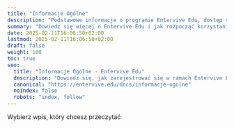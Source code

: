 ```yaml
---
title: "Informacje Ogólne"
description: "Podstawowe informacje o programie Entervive Edu, dostęp do wzorów dokumentów, rejestracja oraz kontakt."
summary: "Dowiedz się więcej o Entervive Edu i jak rozpocząć korzystanie z usługi."
date: 2025-02-11T16:06:50+02:00
lastmod: 2025-02-11T16:06:50+02:00
draft: false
weight: 100
toc: true
seo:
  title: "Informacje Ogólne - Entervive Edu"
  description: "Dowiedz się, jak zarejestrować się w ramach Entervive Edu, jakie są dostępne dokumenty i jak uzyskać pomoc."
  canonical: "https://entervive.edu/docs/informacje-ogolne"
  noindex: false
  robots: "index, follow"
---
```


Wybierz wpis, który chcesz przeczytać
